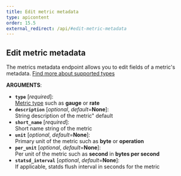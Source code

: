 ```yaml
---
title: Edit metric metadata
type: apicontent
order: 15.5
external_redirect: /api/#edit-metric-metadata
---
```

## Edit metric metadata

The metrics metadata endpoint allows you to edit fields of a metric's metadata.
[Find more about supported types][1]

**ARGUMENTS**:

* **`type`** [*required*]:  
    [Metric type][1] such as **gauge** or **rate**
* **`description`** [*optional*, *default*=**None**]:  
    String description of the metric" default
* **`short_name`** [*required*]:  
    Short name string of the metric
* **`unit`** [*optional*, *default*=**None**]:  
    Primary unit of the metric such as **byte** or **operation**
* **`per_unit`** [*optional*, *default*=**None**]:  
    Per unit of the metric such as **second** in **bytes per second**
* **`statsd_interval`** [*optional*, *default*=**None**]:  
    If applicable, statds flush interval in seconds for the metric

[1]: /developers/metrics
